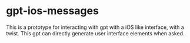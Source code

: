 # gpt-ios-messages
This is a prototype for interacting with gpt with a iOS like interface, with a twist. This gpt can directly generate user interface elements when asked.
